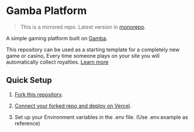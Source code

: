 # Gamba Platform

> This is a mirrored repo. Latest version in [monorepo](https://github.com/gamba-labs/gamba/tree/main/apps/demo).

A simple gaming platform built on [Gamba](https://github.com/gamba-labs/gamba).

This repository can be used as a starting template for a completely new game or casino, Every time someone plays on your site you will automatically collect royalties. [Learn more](https://gamba.so)

## Quick Setup

1. [Fork this repository](https://github.com/gamba-labs/platform/generate).

2. [Connect your forked repo and deploy on Vercel](https://vercel.com/new).

3. Set up your Environment variables in the .env file. (Use .env.example as reference)
